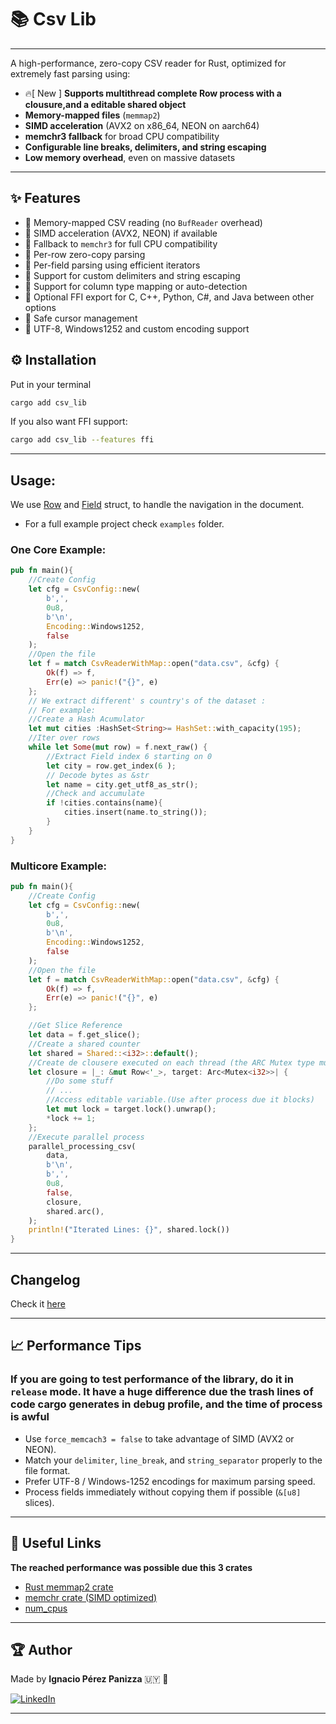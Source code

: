 # 📚 Csv Lib 

----

A high-performance, zero-copy CSV reader for Rust, optimized for extremely fast parsing using:
- 🔥[ New ] **Supports multithread complete Row process with a clousure,and a editable shared object**
- **Memory-mapped files** (`memmap2`)
- **SIMD acceleration** (AVX2 on x86_64, NEON on aarch64)
- **memchr3 fallback** for broad CPU compatibility
- **Configurable line breaks, delimiters, and string escaping**
- **Low memory overhead**, even on massive datasets

---

## ✨ Features

- 🚀 Memory-mapped CSV reading (no `BufReader` overhead)
- 🚀 SIMD acceleration (AVX2, NEON) if available
- 🚀 Fallback to `memchr3` for full CPU compatibility
- 🚀 Per-row zero-copy parsing
- 🚀 Per-field parsing using efficient iterators
- 🚀 Support for custom delimiters and string escaping
- 🚀 Support for column type mapping or auto-detection
- 🚀 Optional FFI export for C, C++, Python, C#, and Java between other options
- 🚀 Safe cursor management
- 🚀 UTF-8, Windows1252 and custom encoding support

## ⚙️ Installation

Put in your terminal

```bash 
cargo add csv_lib
```

If you also want FFI support:

```bash
cargo add csv_lib --features ffi
```
---
## Usage:

We use [Row](https://github.com/PTechSoftware/csv_lib/blob/v1.0.0/docs/fields.md) and  [Field](https://github.com/PTechSoftware/csv_lib/blob/v1.0.0/docs/rows.md) struct, to handle the navigation in the document.

- For a full example project check `examples` folder.

### One Core Example:

```rust
pub fn main(){
    //Create Config
    let cfg = CsvConfig::new(
        b',',
        0u8,
        b'\n',
        Encoding::Windows1252,
        false
    );
    //Open the file
    let f = match CsvReaderWithMap::open("data.csv", &cfg) {
        Ok(f) => f,
        Err(e) => panic!("{}", e)
    };
    // We extract different' s country's of the dataset :
    // For example:
    //Create a Hash Acumulator
    let mut cities :HashSet<String>= HashSet::with_capacity(195);
    //Iter over rows
    while let Some(mut row) = f.next_raw() {
        //Extract Field index 6 starting on 0
        let city = row.get_index(6 );
        // Decode bytes as &str
        let name = city.get_utf8_as_str();
        //Check and accumulate
        if !cities.contains(name){
            cities.insert(name.to_string());
        }
    }
}
```

### Multicore Example:

```rust
pub fn main(){
    //Create Config
    let cfg = CsvConfig::new(
        b',',
        0u8,
        b'\n',
        Encoding::Windows1252,
        false
    );
    //Open the file
    let f = match CsvReaderWithMap::open("data.csv", &cfg) {
        Ok(f) => f,
        Err(e) => panic!("{}", e)
    };

    //Get Slice Reference
    let data = f.get_slice();
    //Create a shared counter
    let shared = Shared::<i32>::default();
    //Create de clousere executed on each thread (the ARC Mutex type must be the same as Shared)
    let closure = |_: &mut Row<'_>, target: Arc<Mutex<i32>>| {
        //Do some stuff
        // ...
        //Access editable variable.(Use after process due it blocks)
        let mut lock = target.lock().unwrap();
        *lock += 1;
    };
    //Execute parallel process
    parallel_processing_csv(
        data,
        b'\n',
        b',',
        0u8,
        false,
        closure,
        shared.arc(),
    );
    println!("Iterated Lines: {}", shared.lock())
}
```

---
## Changelog
Check it [here](CHANGELOG.md)

----


## 📈 Performance Tips

### **If you are going to test performance of the library, do it in `release` mode. It have a huge difference due the trash lines of code cargo generates in debug profile, and the time of process is awful**

- Use `force_memcach3 = false` to take advantage of SIMD (AVX2 or NEON).
- Match your `delimiter`, `line_break`, and `string_separator` properly to the file format.
- Prefer UTF-8 / Windows-1252 encodings for maximum parsing speed.
- Process fields immediately without copying them if possible (`&[u8]` slices).

---

## 🔗 Useful Links

**The reached performance was possible due this 3 crates**

- [Rust memmap2 crate](https://docs.rs/memmap2/latest/memmap2/)
- [memchr crate (SIMD optimized)](https://docs.rs/memchr/latest/memchr/)
- [num_cpus](https://docs.rs/num_cpus/latest/num_cpus/)
---



## 🏆 Author

Made by **Ignacio Pérez Panizza**  🇺🇾 🧉

[![LinkedIn](https://img.shields.io/badge/LinkedIn-Connect-blue)](https://www.linkedin.com/in/ignacio-p%C3%A9rez-panizza-322844165/)

---

